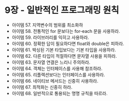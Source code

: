 # 9장 - 일반적인 프로그래밍 원칙

- 아이템 57. 지역변수의 범위를 최소화하
- 아이템 58. 전통적인 for 문보다는 for-each 문을 사용하라.
- 아이템 59. 라이브러리를 익히고 사용하라.
- 아이템 60. 정확한 답이 필요하다면 float와 double은 피하라.
- 아이템 61. 박싱된 기본 타입보다는 기본 타입을 사용하라.
- 아이템 62. 다른 타입이 적절하다면 문자열 사용을 피하라.
- 아이템 63. 문자열 연결은 느리니 주의하라.
- 아이템 64. 객체는 인터페이스를 사용해 참조하라.
- 아이템 65. 리플렉션보다는 인터페이스를 사용하라.
- 아이템 66. 네이티브 메서드는 신중히 사용하라.
- 아이템 67. 최적화는 신중히 하라.
- 아이템 68. 일반적으로 통용되는 명명 규칙을 따르라.